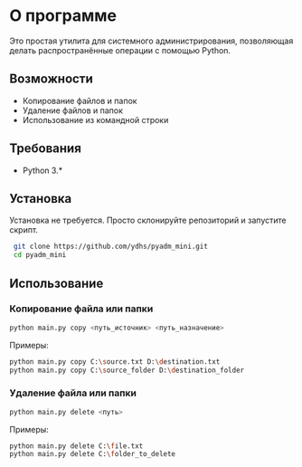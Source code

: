 # О программе

Это простая утилита для системного администрирования, позволяющая делать распространённые операции с помощью Python.

## Возможности
- Копирование файлов и папок
- Удаление файлов и папок
- Использование из командной строки

## Требования
- Python 3.*

## Установка
Установка не требуется. Просто склонируйте репозиторий и запустите скрипт.

```sh
 git clone https://github.com/ydhs/pyadm_mini.git
 cd pyadm_mini
```

## Использование

### Копирование файла или папки
```sh
python main.py copy <путь_источник> <путь_назначение>
```
Примеры:
```sh
python main.py copy C:\source.txt D:\destination.txt
python main.py copy C:\source_folder D:\destination_folder
```

### Удаление файла или папки
```sh
python main.py delete <путь>
```
Примеры:
```sh
python main.py delete C:\file.txt
python main.py delete C:\folder_to_delete
```

